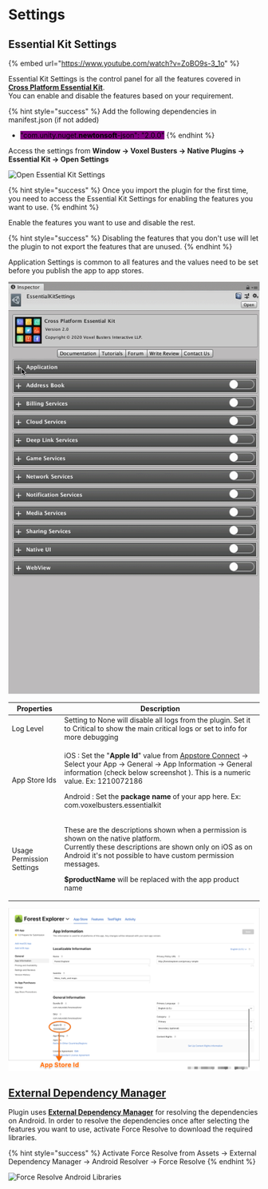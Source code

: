 # Settings

## Essential Kit Settings

{% embed url="https://www.youtube.com/watch?v=ZoBO9s-3_1o" %}

Essential Kit Settings is the control panel for all the features covered in [**Cross Platform Essential Kit**](http://u3d.as/1szE).\
You can enable and disable the features based on your requirement.&#x20;



{% hint style="success" %}
Add the following dependencies in manifest.json (if not added)

* <mark style="background-color:purple;">"com.unity.nuget.</mark><mark style="background-color:purple;">**newtonsoft**</mark><mark style="background-color:purple;">-json": "2.0.0"</mark>
{% endhint %}



Access the settings from **Window -> Voxel Busters -> Native Plugins -> Essential Kit -> Open Settings**

![Open Essential Kit Settings](../.gitbook/assets/OpenEssentialKitSettings.gif)

{% hint style="success" %}
Once you import the plugin for the first time, you need to access the Essential Kit Settings for enabling the features you want to use.
{% endhint %}

Enable the features you want to use and disable the rest.

{% hint style="success" %}
Disabling the features that you don't use will let the plugin to not export the features that are unused.
{% endhint %}

Application Settings is common to all features and the values need to be set before you publish the app to app stores.

![Application Settings](../.gitbook/assets/ApplicationSettings.gif)

| Properties                | Description                                                                                                                                                                                                                                                                                                                                                                                     |
| ------------------------- | ----------------------------------------------------------------------------------------------------------------------------------------------------------------------------------------------------------------------------------------------------------------------------------------------------------------------------------------------------------------------------------------------- |
| Log Level                 | Setting to None will disable all logs from the plugin. Set it to Critical to show the main    critical logs or set to info for more debugging                                                                                                                                                                                                                                                   |
| App Store Ids             | <p>iOS : Set the "<strong>Apple Id</strong>" value from <a href="https://appstoreconnect.apple.com/apps">Appstore Connect</a> -> Select your App -> General  -> App Information -> General information (check below screenshot ). This is a numeric value. Ex: 1210072186</p><p> </p><p>Android : Set the <strong>package name</strong> of your app here. Ex: com.voxelbusters.essentialkit</p> |
| Usage Permission Settings | <p>These are the descriptions shown when a permission is shown on the native platform.<br>Currently these descriptions are shown only on iOS as on Android it's not possible to have custom permission messages.<br></p><p><strong>$productName</strong> will be replaced with the app product name</p>                                                                                         |

![App Store Id for iOS](../.gitbook/assets/AppStoreIdIOS.png)

## [External Dependency Manager](https://github.com/googlesamples/unity-jar-resolver)

Plugin uses [**External Dependency Manager**](https://github.com/googlesamples/unity-jar-resolver) for resolving the dependencies on Android. In order to resolve the dependencies once after selecting the features you want to use, activate Force Resolve to download the required libraries.

{% hint style="success" %}
Activate Force Resolve from Assets -> External Dependency Manager -> Android Resolver -> Force Resolve
{% endhint %}

![Force Resolve Android Libraries](../.gitbook/assets/ExternalDependencyManager.gif)

